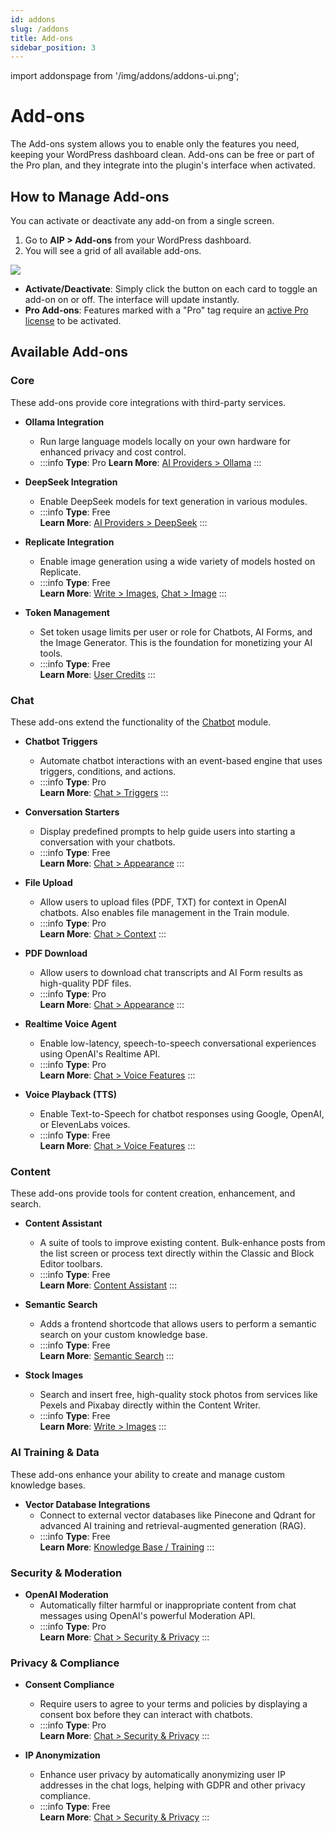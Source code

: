```yaml
---
id: addons
slug: /addons
title: Add-ons
sidebar_position: 3
---
```


import addonspage from '/img/addons/addons-ui.png';

# Add-ons

The Add-ons system allows you to enable only the features you need, keeping your WordPress dashboard clean. Add-ons can be free or part of the Pro plan, and they integrate into the plugin's interface when activated.

## How to Manage Add-ons

You can activate or deactivate any add-on from a single screen.

1.  Go to **AIP > Add-ons** from your WordPress dashboard.
2.  You will see a grid of all available add-ons.

<img src={addonspage} />

-   **Activate/Deactivate**: Simply click the button on each card to toggle an add-on on or off. The interface will update instantly.
-   **Pro Add-ons**: Features marked with a "Pro" tag require an [active Pro license](/docs/getting-started/activating-pro.md) to be activated.

## Available Add-ons

### Core

These add-ons provide core integrations with third-party services.

-   **Ollama Integration**
    -   Run large language models locally on your own hardware for enhanced privacy and cost control.
    -   :::info
        **Type**: Pro
        **Learn More**: [AI Providers > Ollama](/docs/ai-providers#ollama-local-ai)
        :::

-   **DeepSeek Integration**
    -   Enable DeepSeek models for text generation in various modules.
    -   :::info
        **Type**: Free  
        **Learn More**: [AI Providers > DeepSeek](/docs/ai-providers#deepseek)
        :::

-   **Replicate Integration**
    -   Enable image generation using a wide variety of models hosted on Replicate.
    -   :::info
        **Type**: Free  
        **Learn More**: [Write > Images](/docs/Write/images#replicate), [Chat > Image](/docs/image-features#image-generation)
        :::

-   **Token Management**
    -   Set token usage limits per user or role for Chatbots, AI Forms, and the Image Generator. This is the foundation for monetizing your AI tools.
    -   :::info
        **Type**: Free  
        **Learn More**: [User Credits](/docs/user-credits/intro)
        :::

### Chat

These add-ons extend the functionality of the [Chatbot](/docs/chat) module.

-   **Chatbot Triggers**
    -   Automate chatbot interactions with an event-based engine that uses triggers, conditions, and actions.
    -   :::info
        **Type**: Pro  
        **Learn More**: [Chat > Triggers](/docs/triggers)
        :::

-   **Conversation Starters**
    -   Display predefined prompts to help guide users into starting a conversation with your chatbots.
    -   :::info
        **Type**: Free  
        **Learn More**: [Chat > Appearance](/docs/Appearance#conversation-starters)
        :::

-   **File Upload**
    -   Allow users to upload files (PDF, TXT) for context in OpenAI chatbots. Also enables file management in the Train module.
    -   :::info
        **Type**: Pro  
        **Learn More**: [Chat > Context](/docs/context#file-upload)
        :::

-   **PDF Download**
    -   Allow users to download chat transcripts and AI Form results as high-quality PDF files.
    -   :::info
        **Type**: Pro  
        **Learn More**: [Chat > Appearance](/docs/Appearance#download)
        :::

-   **Realtime Voice Agent**
    -   Enable low-latency, speech-to-speech conversational experiences using OpenAI's Realtime API.
    -   :::info
        **Type**: Pro  
        **Learn More**: [Chat > Voice Features](/docs/voice-features#realtime-voice-agent)
        :::

-   **Voice Playback (TTS)**
    -   Enable Text-to-Speech for chatbot responses using Google, OpenAI, or ElevenLabs voices.
    -   :::info
        **Type**: Free  
        **Learn More**: [Chat > Voice Features](/docs/voice-features#voice-playback-text-to-speech)
        :::

### Content

These add-ons provide tools for content creation, enhancement, and search.

-   **Content Assistant**
    -   A suite of tools to improve existing content. Bulk-enhance posts from the list screen or process text directly within the Classic and Block Editor toolbars.
    -   :::info
        **Type**: Free  
        **Learn More**: [Content Assistant](/docs/content-assistant)
        :::

-   **Semantic Search**
    -   Adds a frontend shortcode that allows users to perform a semantic search on your custom knowledge base.
    -   :::info
        **Type**: Free  
        **Learn More**: [Semantic Search](/docs/semantic-search)
        :::

-   **Stock Images**
    -   Search and insert free, high-quality stock photos from services like Pexels and Pixabay directly within the Content Writer.
    -   :::info
        **Type**: Free  
        **Learn More**: [Write > Images](/docs/Write/images#pexels)
        :::

### AI Training & Data

These add-ons enhance your ability to create and manage custom knowledge bases.

-   **Vector Database Integrations**
    -   Connect to external vector databases like Pinecone and Qdrant for advanced AI training and retrieval-augmented generation (RAG).
    -   :::info
        **Type**: Free  
        **Learn More**: [Knowledge Base / Training](/docs/ai-training/intro#provider-setup)
        :::

### Security & Moderation

-   **OpenAI Moderation**
    -   Automatically filter harmful or inappropriate content from chat messages using OpenAI's powerful Moderation API.
    -   :::info
        **Type**: Pro  
        **Learn More**: [Chat > Security & Privacy](/docs/security-privacy#moderation)
        :::

### Privacy & Compliance

-   **Consent Compliance**
    -   Require users to agree to your terms and policies by displaying a consent box before they can interact with chatbots.
    -   :::info
        **Type**: Pro  
        **Learn More**: [Chat > Security & Privacy](/docs/security-privacy#consent-compliance)
        :::

-   **IP Anonymization**
    -   Enhance user privacy by automatically anonymizing user IP addresses in the chat logs, helping with GDPR and other privacy compliance.
    -   :::info
        **Type**: Free  
        **Learn More**: [Chat > Security & Privacy](/docs/security-privacy#ip-anonymization)
        :::